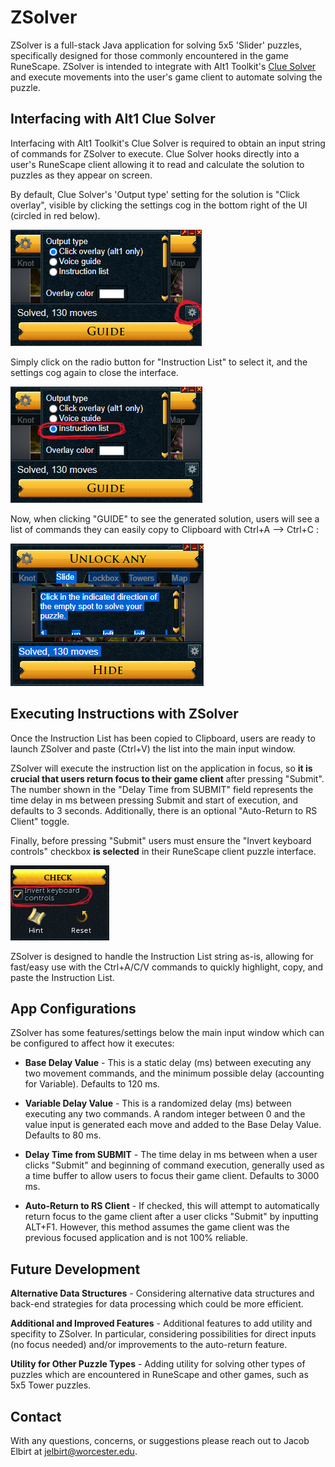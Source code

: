 # ZSolver

ZSolver is a full-stack Java application for solving 5x5 'Slider' puzzles, specifically designed for those commonly encountered in the game RuneScape.
ZSolver is intended to integrate with Alt1 Toolkit's [Clue Solver](https://runeapps.org/clue) and execute movements into the user's game client to automate solving the puzzle.

## Interfacing with Alt1 Clue Solver

Interfacing with Alt1 Toolkit's Clue Solver is required to obtain an input string of commands for ZSolver to execute.
Clue Solver hooks directly into a user's RuneScape client allowing it to read and calculate the solution to puzzles as they appear on screen.

By default, Clue Solver's 'Output type' setting for the solution is "Click overlay", visible by clicking the settings cog in the bottom right of the UI (circled in red below).

![image](doc-images/solver-settings1.png)

Simply click on the radio button for "Instruction List" to select it, and the settings cog again to close the interface.

![image](doc-images/solver-settings2.png)

Now, when clicking "GUIDE" to see the generated solution, users will see a list of commands they can easily copy to Clipboard with Ctrl+A --> Ctrl+C :

![image](doc-images/solver-highlighted.png)


## Executing Instructions with ZSolver

Once the Instruction List has been copied to Clipboard, users are ready to launch ZSolver and paste (Ctrl+V) the list into the main input window. 

ZSolver will execute the instruction list on the application in focus, so **it is crucial that users return focus to their game client** after pressing "Submit".
The number shown in the "Delay Time from SUBMIT" field represents the time delay in ms between pressing Submit and start of execution, and defaults to 3 seconds.
Additionally, there is an optional "Auto-Return to RS Client" toggle.

Finally, before pressing "Submit" users must ensure the "Invert keyboard controls" checkbox **is selected** in their RuneScape client puzzle interface. 

![image](doc-images/inv-key-controls.png)

ZSolver is designed to handle the Instruction List string as-is, allowing for fast/easy use with the Ctrl+A/C/V commands to quickly highlight, copy, and paste the Instruction List.

## App Configurations

ZSolver has some features/settings below the main input window which can be configured to affect how it executes:

- **Base Delay Value** - This is a static delay (ms) between executing any two movement commands, and the minimum possible delay (accounting for Variable). Defaults to 120 ms.

- **Variable Delay Value** - This is a randomized delay (ms) between executing any two commands. A random integer between 0 and the value input is generated each move and added to the Base Delay Value. Defaults to 80 ms.

- **Delay Time from SUBMIT** - The time delay in ms between when a user clicks "Submit" and beginning of command execution, generally used as a time buffer to allow users to focus their game client. Defaults to 3000 ms.

- **Auto-Return to RS Client** - If checked, this will attempt to automatically return focus to the game client after a user clicks "Submit" by inputting ALT+F1. However, this method assumes the game client was the previous focused application and is not 100% reliable.

## Future Development

**Alternative Data Structures** -
Considering alternative data structures and back-end strategies for data processing which could be more efficient. 

**Additional and Improved Features** - Additional features to add utility and specifity to ZSolver. In particular, considering possibilities for direct inputs (no focus needed) and/or improvements to the auto-return feature.

**Utility for Other Puzzle Types** - Adding utility for solving other types of puzzles which are encountered in RuneScape and other games, such as 5x5 Tower puzzles.

## Contact
With any questions, concerns, or suggestions please reach out to Jacob Elbirt at jelbirt@worcester.edu.
